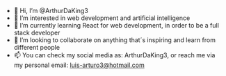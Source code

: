 - 👋 Hi, I’m @ArthurDaKing3
- 👀 I’m interested in web development and artificial intelligence
- 🌱 I’m currently learning React for web development, in order to be a full stack developer
- 💞️ I’m looking to collaborate on anything that´s inspiring and learn from different people
- 📫 You can check my social media as: ArthurDaKing3, or reach me via my personal email: luis-arturo3@hotmail.com

<!---
ArthurDaKing3/ArthurDaKing3 is a ✨ special ✨ repository because its `README.md` (this file) appears on your GitHub profile.
You can click the Preview link to take a look at your changes.
--->
